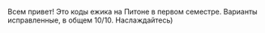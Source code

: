 Всем привет! Это коды ежика на Питоне в первом семестре.
Варианты исправленные, в общем 10/10.
Наслаждайтесь)
